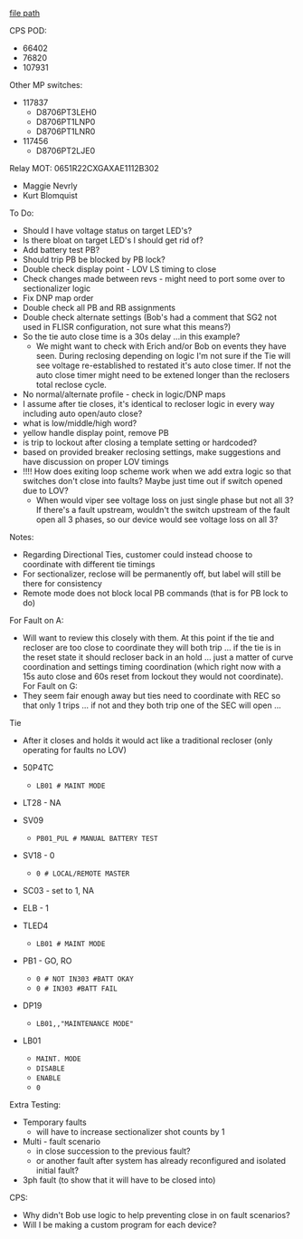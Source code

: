 
[file path](<file:///C:\Users\jnetherton\G&W Electric Co\US-PowerGridAutomation - Documents\_Lazer\121288 - Minnesota Power Co>)

CPS POD:
- 66402
- 76820
- 107931

Other MP switches:
- 117837
	- D8706PT3LEH0
	- D8706PT1LNP0
	- D8706PT1LNR0
- 117456
	- D8706PT2LJE0

Relay MOT: 0651R22CXGAXAE1112B302

- Maggie Nevrly
- Kurt Blomquist

To Do:
- Should I have voltage status on target LED's?
- Is there bloat on target LED's I should get rid of?
- Add battery test PB?
- Should trip PB be blocked by PB lock?
- Double check display point - LOV LS timing to close
- Check changes made between revs - might need to port some over to sectionalizer logic
- Fix DNP map order
- Double check all PB and RB assignments
- Double check alternate settings (Bob's had a comment that SG2 not used in FLISR configuration, not sure what this means?)
- So the tie auto close time is a 30s delay ...in this example?  
	- We might want to check with Erich and/or Bob on events they have seen. During reclosing depending on logic I'm not sure if the Tie will see voltage re-established to restated it's auto close timer. If not the auto close timer might need to be extened longer than the reclosers total reclose cycle.
- No normal/alternate profile - check in logic/DNP maps
- I assume after tie closes, it's identical to recloser logic in every way including auto open/auto close?
- what is low/middle/high word?
- yellow handle display point, remove PB
- is trip to lockout after closing a template setting or hardcoded?
- based on provided breaker reclosing settings, make suggestions and have discussion on proper LOV timings
- !!!! How does exiting loop scheme work when we add extra logic so that switches don't close into faults? Maybe just time out if switch opened due to LOV?
	- When would viper see voltage loss on just single phase but not all 3? If there's a fault upstream, wouldn't the switch upstream of the fault open all 3 phases, so our device would see voltage loss on all 3?

Notes:
- Regarding Directional Ties, customer could instead choose to coordinate with different tie timings
- For sectionalizer, reclose will be permanently off, but label will still be there for consistency
- Remote mode does not block local PB commands (that is for PB lock to do)

For Fault on A:
- Will want to review this closely with them. At this point if the tie and recloser are too close to coordinate they will both trip … if the tie is in the reset state it should recloser back in an hold … just a matter of curve coordination and settings timing coordination (which right now with a 15s auto close and 60s reset from lockout they would not coordinate).
For Fault on G:
- They seem fair enough away but ties need to coordinate with REC so that only 1 trips … if not and they both trip one of the SEC will open ...


Tie
- After it closes and holds it would act like a traditional recloser (only operating for faults no LOV)

- 50P4TC
	- `LB01 # MAINT MODE`
- LT28 - NA
- SV09
	- `PB01_PUL # MANUAL BATTERY TEST`
- SV18 - 0
	- `0 # LOCAL/REMOTE MASTER`
- SC03 - set to 1, NA
- ELB - 1
- TLED4
	- `LB01 # MAINT MODE`
- PB1 - GO, RO
	- `0 # NOT IN303 #BATT OKAY`
	- `0 # IN303 #BATT FAIL`
- DP19
	- `LB01,,"MAINTENANCE MODE"`
- LB01
	- `MAINT. MODE`
	- `DISABLE`
	- `ENABLE`
	- `0`


Extra Testing:
- Temporary faults
	- will have to increase sectionalizer shot counts by 1
- Multi - fault scenario
	- in close succession to the previous fault?
	- or another fault after system has already reconfigured and isolated initial fault?
- 3ph fault (to show that it will have to be closed into)

CPS:
- Why didn't Bob use logic to help preventing close in on fault scenarios?
- Will I be making a custom program for each device?